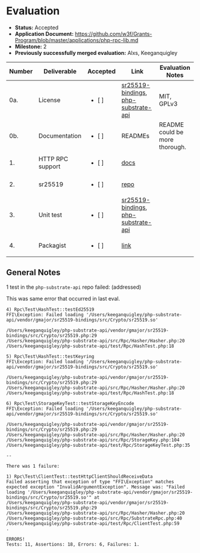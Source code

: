 # Evaluation

- **Status:** Accepted
- **Application Document:** https://github.com/w3f/Grants-Program/blob/master/applications/php-rpc-lib.md
- **Milestone:** 2
- **Previously successfully merged evaluation:** Alxs, Keeganquigley

| Number | Deliverable | Accepted | Link | Evaluation Notes |
| ------------- | ------------- | ------------- | ------------- |------------- |
| 0a. | License | <ul><li>[ ] </li></ul> | [sr25519-bindings](https://github.com/gmajor-encrypt/sr25519-bindings/blob/main/LICENSE), [php-substrate-api](https://github.com/gmajor-encrypt/php-substrate-api/blob/master/LICENSE) | MIT, GPLv3 |
| 0b. | Documentation | <ul><li>[ ] </li></ul> | READMEs | README could be more thorough.
| 1. | HTTP RPC support | <ul><li>[ ] </li></ul> | [docs](https://github.com/gmajor-encrypt/php-substrate-api#rpc) |
| 2. | sr25519 | <ul><li>[ ] </li></ul> | [repo](https://github.com/gmajor-encrypt/sr25519-bindings) |
| 3. | Unit test | <ul><li>[ ] </li></ul> | [sr25519-bindings](https://github.com/gmajor-encrypt/sr25519-bindings/tree/main/test/Crypto/Test), [php-substrate-api](https://github.com/gmajor-encrypt/php-substrate-api/tree/master/test/Rpc) |
| 4. | Packagist | <ul><li>[ ] </li></ul> | [link](https://packagist.org/packages/gmajor/php-substrate-api) |

## General Notes

1 test in the `php-substrate-api` repo failed: (addressed)

This was same error that occurred in last eval.

```
4) Rpc\Test\HashTest::testEd25519
FFI\Exception: Failed loading '/Users/keeganquigley/php-substrate-api/vendor/gmajor/sr25519-bindings/src/Crypto/sr25519.so'

/Users/keeganquigley/php-substrate-api/vendor/gmajor/sr25519-bindings/src/Crypto/sr25519.php:29
/Users/keeganquigley/php-substrate-api/src/Rpc/Hasher/Hasher.php:20
/Users/keeganquigley/php-substrate-api/test/Rpc/HashTest.php:18

5) Rpc\Test\HashTest::testKeyring
FFI\Exception: Failed loading '/Users/keeganquigley/php-substrate-api/vendor/gmajor/sr25519-bindings/src/Crypto/sr25519.so'

/Users/keeganquigley/php-substrate-api/vendor/gmajor/sr25519-bindings/src/Crypto/sr25519.php:29
/Users/keeganquigley/php-substrate-api/src/Rpc/Hasher/Hasher.php:20
/Users/keeganquigley/php-substrate-api/test/Rpc/HashTest.php:18

6) Rpc\Test\StorageKeyTest::testStorageKeyEncode
FFI\Exception: Failed loading '/Users/keeganquigley/php-substrate-api/vendor/gmajor/sr25519-bindings/src/Crypto/sr25519.so'

/Users/keeganquigley/php-substrate-api/vendor/gmajor/sr25519-bindings/src/Crypto/sr25519.php:29
/Users/keeganquigley/php-substrate-api/src/Rpc/Hasher/Hasher.php:20
/Users/keeganquigley/php-substrate-api/src/Rpc/StorageKey.php:104
/Users/keeganquigley/php-substrate-api/test/Rpc/StorageKeyTest.php:35

--

There was 1 failure:

1) Rpc\Test\ClientTest::testHttpClientShouldReceiveData
Failed asserting that exception of type "FFI\Exception" matches expected exception "InvalidArgumentException". Message was: "Failed loading '/Users/keeganquigley/php-substrate-api/vendor/gmajor/sr25519-bindings/src/Crypto/sr25519.so'" at
/Users/keeganquigley/php-substrate-api/vendor/gmajor/sr25519-bindings/src/Crypto/sr25519.php:29
/Users/keeganquigley/php-substrate-api/src/Rpc/Hasher/Hasher.php:20
/Users/keeganquigley/php-substrate-api/src/Rpc/SubstrateRpc.php:40
/Users/keeganquigley/php-substrate-api/test/Rpc/ClientTest.php:59
.

ERRORS!
Tests: 11, Assertions: 18, Errors: 6, Failures: 1.
```
